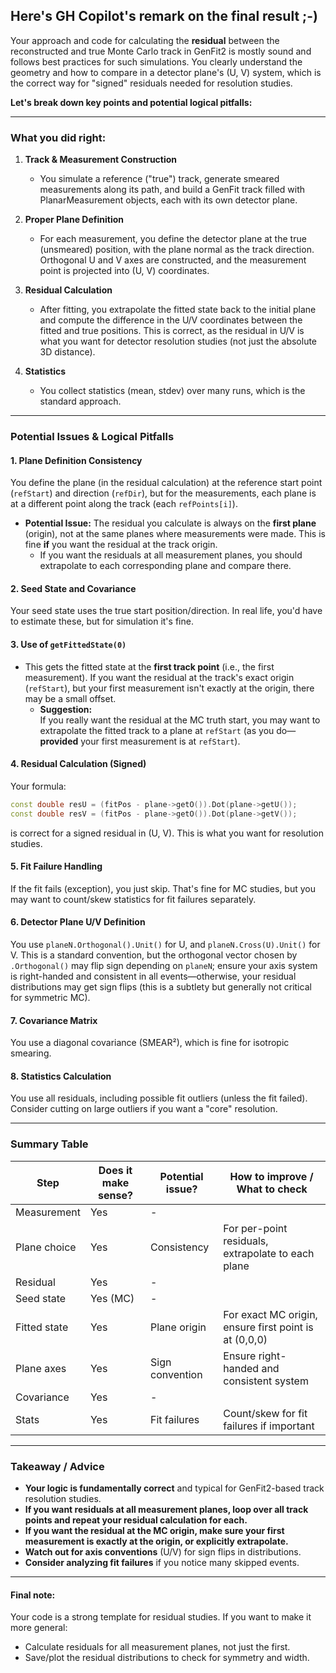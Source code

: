 ## Here's GH Copilot's remark on the final result ;-)
<!-- cf
https://github.com/copilot/share/4a41522c-4b60-8c35-b001-0841e0d4403c
-->

Your approach and code for calculating the **residual** between the reconstructed and true Monte Carlo track in GenFit2 is mostly sound and follows best practices for such simulations. You clearly understand the geometry and how to compare in a detector plane's (U, V) system, which is the correct way for "signed" residuals needed for resolution studies.

**Let's break down key points and potential logical pitfalls:**

---

### **What you did right:**

1. **Track & Measurement Construction**
   - You simulate a reference ("true") track, generate smeared measurements along its path, and build a GenFit track filled with PlanarMeasurement objects, each with its own detector plane.

2. **Proper Plane Definition**
   - For each measurement, you define the detector plane at the true (unsmeared) position, with the plane normal as the track direction. Orthogonal U and V axes are constructed, and the measurement point is projected into (U, V) coordinates.

3. **Residual Calculation**
   - After fitting, you extrapolate the fitted state back to the initial plane and compute the difference in the U/V coordinates between the fitted and true positions. This is correct, as the residual in U/V is what you want for detector resolution studies (not just the absolute 3D distance).

4. **Statistics**
   - You collect statistics (mean, stdev) over many runs, which is the standard approach.

---

### **Potential Issues & Logical Pitfalls**

#### 1. **Plane Definition Consistency**
You define the plane (in the residual calculation) at the reference start point (`refStart`) and direction (`refDir`), but for the measurements, each plane is at a different point along the track (each `refPoints[i]`).
- **Potential Issue:**
  The residual you calculate is always on the **first plane** (origin), not at the same planes where measurements were made. This is fine **if** you want the residual at the track origin.
  - If you want the residuals at all measurement planes, you should extrapolate to each corresponding plane and compare there.

#### 2. **Seed State and Covariance**
Your seed state uses the true start position/direction. In real life, you'd have to estimate these, but for simulation it's fine.

#### 3. **Use of `getFittedState(0)`**
- This gets the fitted state at the **first track point** (i.e., the first measurement). If you want the residual at the track's exact origin (`refStart`), but your first measurement isn't exactly at the origin, there may be a small offset.
  - **Suggestion:**  
    If you really want the residual at the MC truth start, you may want to extrapolate the fitted track to a plane at `refStart` (as you do—**provided** your first measurement is at `refStart`).

#### 4. **Residual Calculation (Signed)**
Your formula:
```cpp
const double resU = (fitPos - plane->getO()).Dot(plane->getU());
const double resV = (fitPos - plane->getO()).Dot(plane->getV());
```
is correct for a signed residual in (U, V). This is what you want for resolution studies.

#### 5. **Fit Failure Handling**
If the fit fails (exception), you just skip. That's fine for MC studies, but you may want to count/skew statistics for fit failures separately.

#### 6. **Detector Plane U/V Definition**
You use `planeN.Orthogonal().Unit()` for U, and `planeN.Cross(U).Unit()` for V. This is a standard convention, but the orthogonal vector chosen by `.Orthogonal()` may flip sign depending on `planeN`; ensure your axis system is right-handed and consistent in all events—otherwise, your residual distributions may get sign flips (this is a subtlety but generally not critical for symmetric MC).

#### 7. **Covariance Matrix**
You use a diagonal covariance (SMEAR²), which is fine for isotropic smearing.

#### 8. **Statistics Calculation**
You use all residuals, including possible fit outliers (unless the fit failed). Consider cutting on large outliers if you want a "core" resolution.

---

### **Summary Table**

| Step         | Does it make sense? | Potential issue? | How to improve / What to check             |
|--------------|--------------------|------------------|--------------------------------------------|
| Measurement  | Yes                | -                |                                            |
| Plane choice | Yes                | Consistency      | For per-point residuals, extrapolate to each plane |
| Residual     | Yes                | -                |                                            |
| Seed state   | Yes (MC)           | -                |                                            |
| Fitted state | Yes                | Plane origin     | For exact MC origin, ensure first point is at (0,0,0) |
| Plane axes   | Yes                | Sign convention  | Ensure right-handed and consistent system  |
| Covariance   | Yes                | -                |                                            |
| Stats        | Yes                | Fit failures     | Count/skew for fit failures if important   |

---

### **Takeaway / Advice**

- **Your logic is fundamentally correct** and typical for GenFit2-based track resolution studies.
- **If you want residuals at all measurement planes, loop over all track points and repeat your residual calculation for each.**
- **If you want the residual at the MC origin, make sure your first measurement is exactly at the origin, or explicitly extrapolate.**
- **Watch out for axis conventions** (U/V) for sign flips in distributions.
- **Consider analyzing fit failures** if you notice many skipped events.

---

#### **Final note:**
Your code is a strong template for residual studies. If you want to make it more general:
- Calculate residuals for all measurement planes, not just the first.
- Save/plot the residual distributions to check for symmetry and width.

